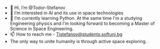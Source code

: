 - 👋 Hi, I’m @Todor-Stefanov
- 👀 I’m interested in AI and its use in space technologies
- 🌱 I’m currently learning Python. At the same time I'm a studying Engineering physics and I'm looking forward to becoming a Master of Science in Space Engineering.
- 📫 How to reach me - Tistefanov@students.softuni.bg
- The only way to unite humanity is through active space exploring. 

<!---
Todor-Stefanov/Todor-Stefanov is a ✨ special ✨ repository because its `README.md` (this file) appears on your GitHub profile.
You can click the Preview link to take a look at your changes.
--->
